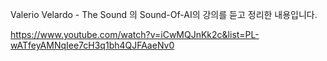Valerio Velardo - The Sound 의 Sound-Of-AI의 강의를 듣고 정리한 내용입니다.

https://www.youtube.com/watch?v=iCwMQJnKk2c&list=PL-wATfeyAMNqIee7cH3q1bh4QJFAaeNv0
